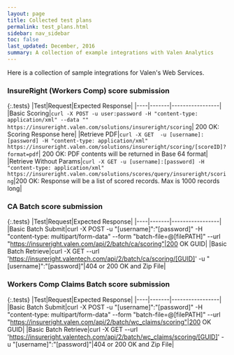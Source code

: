 ```yaml
---
layout: page
title: Collected test plans
permalink: test_plans.html
sidebar: nav_sidebar
toc: false
last_updated: December, 2016
summary: A collection of example integrations with Valen Analytics
---
```


Here is a collection of sample integrations for Valen's Web Services. 

### InsureRight (Workers Comp) score submission

{:.tests}
|Test|Request|Expected Response|
|----|-------|-----------------|
|Basic Scoring|`curl -X POST -u user:password -H "content-type: application/xml" --data "" https://insureright.valen.com/solutions/insureright/scoring`| 200 OK: Scoring Response here|
|Retrieve PDF|`curl -X GET  -u [username]:[password] -H "content-type: application/xml" https://insureright.valen.com/solutions/insureright/scoring/[scoreID]?format=pdf`| 200 OK: PDF contents will be returned in Base 64 format|
|Retrieve Without Params|`curl -X GET -u [username]:[password] -H "content-type: application/xml" https://insureright.valen.com/solutions/scores/query/insureright/scoring`|200 OK: Response will be a list of scored records. Max is 1000 records long|


### CA Batch score submission

{:.tests}
|Test|Request|Expected Response|
|----|-------|-----------------|
|Basic Batch Submit|curl -X POST -u "[username]":"[password]" -H "content-type: multipart/form-data" --form "batch-file=@[filePATH]" --url "https://insureright.valen.com/api/2/batch/ca/scoring"|200 OK GUID|
|Basic Batch Retrieve|curl -X GET --url 'https://insureright.valentech.com/api/2/batch/ca/scoring/[GUID]' -u "[username]":"[password]"|404 or 200 OK and Zip File|


### Workers Comp Claims Batch score submission

{:.tests}
|Test|Request|Expected Response|
|----|-------|-----------------|
|Basic Batch Submit|curl -X POST -u "[username]":"[password]" -H "content-type: multipart/form-data" --form "batch-file=@[filePATH]" --url "https://insureright.valen.com/api/2/batch/wc_claims/scoring"|200 OK GUID|
|Basic Batch Retrieve|curl -X GET --url 'https://insureright.valentech.com/api/2/batch/wc_claims/scoring/[GUID]' -u "[username]":"[password]"|404 or 200 OK and Zip File|
